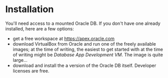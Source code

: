 # Installation

You'll need access to a mounted Oracle DB. If you don't have one already
installed, here are a few options:
* get a free workspace at https://apex.oracle.com
* download VirtualBox from Oracle and run one of the freely
available images; at the time of writing, the easiest to get started with
at the time of writing might be _Database App Development VM_. The
image is quite large...
* download and install the a version of the Oracle DB itself. Developer licenses
are free.

